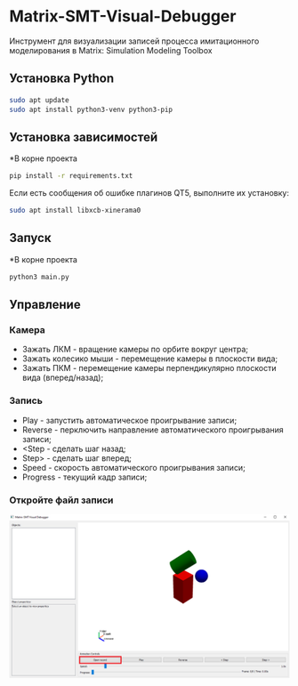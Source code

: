 # Matrix-SMT-Visual-Debugger
Инструмент для визуализации записей процесса имитационного моделирования в Matrix: Simulation Modeling Toolbox

## Установка Python
```bash
sudo apt update
sudo apt install python3-venv python3-pip
```

## Установка зависимостей
*В корне проекта
```bash
pip install -r requirements.txt
```

Если есть сообщения об ошибке плагинов QT5, выполните их установку:

```bash
sudo apt install libxcb-xinerama0
```

## Запуск 
*В корне проекта
```bash
python3 main.py
```

## Управление
### Камера
- Зажать ЛКМ - вращение камеры по орбите вокруг центра;
- Зажать колесико мыши - перемещение камеры в плоскости вида;
- Зажать ПКМ - перемещение камеры перпендикулярно плоскости вида (вперед/назад);

### Запись
- Play - запустить автоматическое проигрывание записи;
- Reverse - перключить направление автоматического проигрывания записи;
- <Step - сделать шаг назад;
- Step> - сделать шаг вперед;
- Speed - скорость автоматического проигрывания записи;
- Progress - текущий кадр записи;

### Откройте файл записи
![Открыть файл записи](/Documentation//Images/Open.png "Как окрыть файл записи")